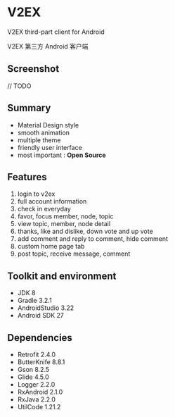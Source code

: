 # V2EX
V2EX third-part client for Android

V2EX 第三方 Android 客户端

## Screenshot

// TODO

## Summary

- Material Design style
- smooth animation
- multiple theme
- friendly user interface
- most important : **Open Source**

## Features

1. login to v2ex
2. full account information
3. check in everyday
4. favor, focus member, node, topic
5. view topic, member, node detail
5. thanks, like and dislike, down vote and up vote
6. add comment and reply to comment, hide comment
7. custom home page tab
8. post topic, receive message, comment

## Toolkit and environment

- JDK 8
- Gradle 3.2.1
- AndroidStudio 3.22
- Android SDK 27

## Dependencies

- Retrofit 2.4.0
- ButterKnife 8.8.1
- Gson 8.2.5
- Glide 4.5.0
- Logger 2.2.0
- RxAndroid 2.1.0
- RxJava 2.2.0
- UtilCode 1.21.2

